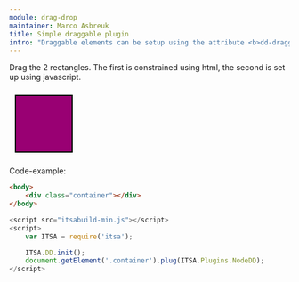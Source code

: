 ```yaml
---
module: drag-drop
maintainer: Marco Asbreuk
title: Simple draggable plugin
intro: "Draggable elements can be setup using the attribute <b>dd-draggable=\"true\"</b>, or using javascript by using <b>node.plugin(ITSA.Plugins.NodeDD)</b>. This example uses the plugin. The plugin does nothing more than add the right attribute to the draggable Element, and it just works.</b>"
---
```


<style type="text/css">
    .container {
        margin: 10px;
        height: 100px;
        width: 100px;
        background-color: #990073;
        border: 2px solid #000;
        cursor: default;
        display: inline-block;
        *display: inline;
        *zoom: 1;
    }
    .body-content.module p.spaced {
        margin-top: 150px;
    }
</style>

Drag the 2 rectangles. The first is constrained using html, the second is set up using javascript.

<div class="container"></div>

<p class="spaced">Code-example:</p>

```html
<body>
    <div class="container"></div>
</body>
```

```js
<script src="itsabuild-min.js"></script>
<script>
    var ITSA = require('itsa');

    ITSA.DD.init();
    document.getElement('.container').plug(ITSA.Plugins.NodeDD);
</script>
```

<script src="../../dist/itsabuild-min.js"></script>
<script>
    var ITSA = require('itsa');

    ITSA.DD.init();
    document.getElement('.container').plug(ITSA.Plugins.NodeDD);
</script>
